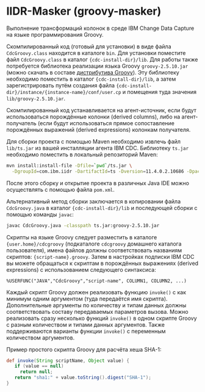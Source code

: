 # IIDR-Masker (groovy-masker)
Выполнение трансформаций колонок в среде IBM Change Data Capture на языке программирования Groovy.

Скомпилированный код (готовый для установки) в виде файла `CdcGroovy.class` находится в каталоге `bin`.
Для установки поместите файл `CdcGroovy.class` в каталог `{cdc-install-dir}/lib`.
Для работы также потребуется библиотека реализации языка Groovy `groovy-2.5.10.jar` (можно скачать в составе [дистрибутива Groovy]([groovy-2.5.10.jar](https://dl.bintray.com/groovy/maven/apache-groovy-binary-2.5.10.zip))). 
Эту библиотеку необходимо поместить в каталог `{cdc-install-dir}/lib`, а затем зарегистрировать путём создания файла `{cdc-install-dir}/instance/{instance-name}/conf/user.cp` и помещения туда значения `lib/groovy-2.5.10.jar`. 

Скомпилированный код устанавливается на агент-источник, если будут использоваться порождённые колонки (derived columns), либо на агент-получатель (если будут использоваться прямое сопоставление порождённых выражений (derived expressions) колонкам получателя.

Для сборки проекта с помощью Maven необходимо извлечь файл `lib/ts.jar` из вашей инсталляции агента IBM CDC.
Библиотеку `ts.jar` необходимо поместить в локальный репозиторий Maven:

```bash
mvn install:install-file -Dfile=`pwd`/ts.jar \
  -DgroupId=com.ibm.iidr -DartifactId=ts -Dversion=11.4.0.2.10686 -Dpackaging=jar
```

После этого сборку и открытие проекта в различных Java IDE можно осуществлять с помощью файла `pom.xml`.

Альтернативный метод сборки заключается в копировании файла  `CdcGroovy.java` в каталог `{cdc-install-dir}/lib`
и последующей сборки с помощью команды `javac`:

```bash
javac CdcGroovy.java -classpath ts.jar:groovy-2.5.10.jar
```

Скрипты на языке Groovy следует разместить в каталоге `{user.home}/cdcgroovy` (подкаталоге `cdcgroovy` домашнего каталога пользователя), имена файлов должны соответствовать названиям скриптов: `{script-name}.groovy`.
Затем в настройках подписки IBM CDC вы можете обращаться к скриптам в порождённых выражениях (derived expressions) с использованием следующего синтаксиса:
```
%USERFUNC("JAVA","CdcGroovy","script-name", COLUMN1, COLUMN2, ...)
```

Каждый скрипт Groovy должен реализовать функцию `invoke()` с как минимум одним аргументом (туда передаётся имя скрипта).
Дополнительные аргументы по количеству и типам данных должны соответствовать составу передаваемых параметров вызова.
Можно реализовать сразу несколько функций `invoke()` в одном скрипте Groovy с разным количеством и типами данных аргументов.
Также поддерживаются варианты функции `invoke()` с переменным количеством аргументов.

Пример простого скрипта Groovy для расчёта хеша SHA-1:

```Groovy
def invoke(String scriptName, Object value) {
   if (value == null)
     return null;
   return "sha1:" + value.toString().digest("SHA-1");
}
```
